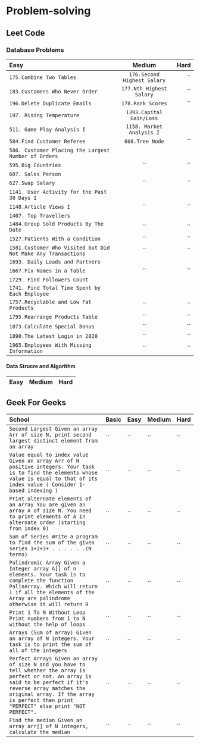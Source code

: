# Problem-solving
  ## Leet Code
 
 ### Database Problems
 
  |Easy|Medium|Hard|
  | :------------ |   :-----------:       | --------: |
  |`175.Combine Two Tables`| `176.Second Highest Salary` | ``|
  |`183.Customers Who Never Order`| `177.Nth Highest Salary` | ``|
  |`196.Delete Duplicate Emails`| `178.Rank Scores` | ``|
  |`197. Rising Temperature`|`1393.Capital Gain/Loss`||
  |`511. Game Play Analysis I`|`1158. Market Analysis I`||
  |`584.Find Customer Referee` | `608.Tree Node` | ``|
  |`586. Customer Placing the Largest Number of Orders`|||
  |`595.Big Countries` | `` | ``|
  |`607. Sales Person`|||
  |`627.Swap Salary` | `` | ``|
  |`1141. User Activity for the Past 30 Days I`|||
  |`1148.Article Views I `| `` | ``|
  |`1407. Top Travellers`|||
  |`1484.Group Sold Products By The Date`| `` | ``|
  |`1527.Patients With a Condition `| `` | ``|
  |`1581.Customer Who Visited but Did Not Make Any Transactions` | `` | ``|
  |`1693. Daily Leads and Partners`|||
  |`1667.Fix Names in a Table` | `` | ``|
  |`1729. Find Followers Count`|||
  |`1741. Find Total Time Spent by Each Employee`|||
  |`1757.Recyclable and Low Fat Products` | `` | ``|
  |`1795.Rearrange Products Table` | `` | ``|
  |`1873.Calculate Special Bonus`| `` | ``|
  |`1890.The Latest Login in 2020`| `` | ``|
  |`1965.Employees With Missing Information`| `` | ``|
  
  
         


  #### Data Strucre and Algorithm
  |Easy|Medium|Hard|
  | :------------ |   :-----------       | -------- |
 

 ## Geek For Geeks
 |School|Basic|Easy|Medium|Hard|
 | :---- |   :--- | :--- | :--- | :--- |
 |`Second Largest Given an array Arr of size N, print second largest distinct element from an array`| `` | ``| `` | `` |
 |`Value equal to index value Given an array Arr of N positive integers. Your task is to find the elements whose value is equal to that of its index value ( Consider 1-based indexing )`| `` | ``| `` | `` |
 |`Print alternate elements of an array You are given an array A of size N. You need to print elements of A in alternate order (starting from index 0)`| `` | ``| `` | `` |
 |`Sum of Series Write a program to find the sum of the given series 1+2+3+ . . . . . .(N terms) `| `` | ``| `` | `` |
 |`Palindromic Array Given a Integer array A[] of n elements. Your task is to complete the function PalinArray. Which will return 1 if all the elements of the Array are palindrome otherwise it will return 0`| `` | ``| `` | `` |
 |`Print 1 To N Without Loop Print numbers from 1 to N without the help of loops`| `` | ``| `` | `` |
 |`Arrays (Sum of array) Given an array of N integers. Your task is to print the sum of all of the integers`| `` | ``| `` | `` |
 |`Perfect Arrays Given an array of size N and you have to tell whether the array is perfect or not. An array is said to be perfect if it's reverse array matches the original array. If the array is perfect then print "PERFECT" else print "NOT PERFECT".`| `` | ``| `` | `` |
 |`Find the median Given an array arr[] of N integers, calculate the median`| `` | ``| `` | `` |

 

  

